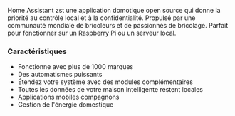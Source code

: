 Home Assistant zst une application domotique open source qui donne la priorité au contrôle local et à la confidentialité. Propulsé par une communauté mondiale de bricoleurs et de passionnés de bricolage. Parfait pour fonctionner sur un Raspberry Pi ou un serveur local.

### Caractéristiques

- Fonctionne avec plus de 1000 marques
- Des automatismes puissants
- Étendez votre système avec des modules complémentaires
- Toutes les données de votre maison intelligente restent locales
- Applications mobiles compagnons
- Gestion de l'énergie domestique
